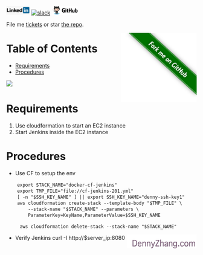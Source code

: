 [![LinkedIn](https://raw.githubusercontent.com/USDevOps/mywechat-slack-group/master/images/linkedin.png)](https://www.linkedin.com/in/dennyzhang001) <a href="https://www.dennyzhang.com/slack" target="_blank" rel="nofollow"><img src="http://slack.dennyzhang.com/badge.svg" alt="slack"/></a> [![Github](https://raw.githubusercontent.com/USDevOps/mywechat-slack-group/master/images/github.png)](https://github.com/DennyZhang)

File me [tickets](https://github.com/DennyZhang/chef-study/issues) or star [the repo](https://github.com/DennyZhang/chef-study).

<a href="https://github.com/DennyZhang?tab=followers"><img align="right" width="200" height="183" src="https://raw.githubusercontent.com/USDevOps/mywechat-slack-group/master/images/fork_github.png" /></a>

Table of Contents
=================

   * [Requirements](#requirements)
   * [Procedures](#procedures)

<a href="https://www.dennyzhang.com"><img src="https://raw.githubusercontent.com/DennyZhang/aws-jenkins-study/master/images/jenkins_vm_aio.png"/> </a>

# Requirements

1. Use cloudformation to start an EC2 instance
2. Start Jenkins inside the EC2 instance

# Procedures
- Use CF to setup the env
```
    export STACK_NAME="docker-cf-jenkins"
    export TMP_FILE="file://cf-jenkins-201.yml"
    [ -n "$SSH_KEY_NAME" ] || export SSH_KEY_NAME="denny-ssh-key1"
    aws cloudformation create-stack --template-body "$TMP_FILE" \
        --stack-name "$STACK_NAME" --parameters \
        ParameterKey=KeyName,ParameterValue=$SSH_KEY_NAME
```

```
     aws cloudformation delete-stack --stack-name "$STACK_NAME"
```
<a href="https://www.dennyzhang.com"><img align="right" width="185" height="37" src="https://raw.githubusercontent.com/USDevOps/mywechat-slack-group/master/images/dns_small.png"></a>

- Verify Jenkins
curl -I http://$server_ip:8080

